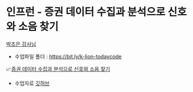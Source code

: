 # 인프런 - 증권 데이터 수집과 분석으로 신호와 소음 찾기
[박조은 강사님](https://github.com/corazzon)
* 수업파일 폴더 : <https://bit.ly/k-lion-todaycode>

📈[증권 데이터 수집과 분석으로 신호와 소음 찾기](https://inf.run/M2vF)
* 수업자료 [깃허브](https://github.com/corazzon/finance-data-analysis)
